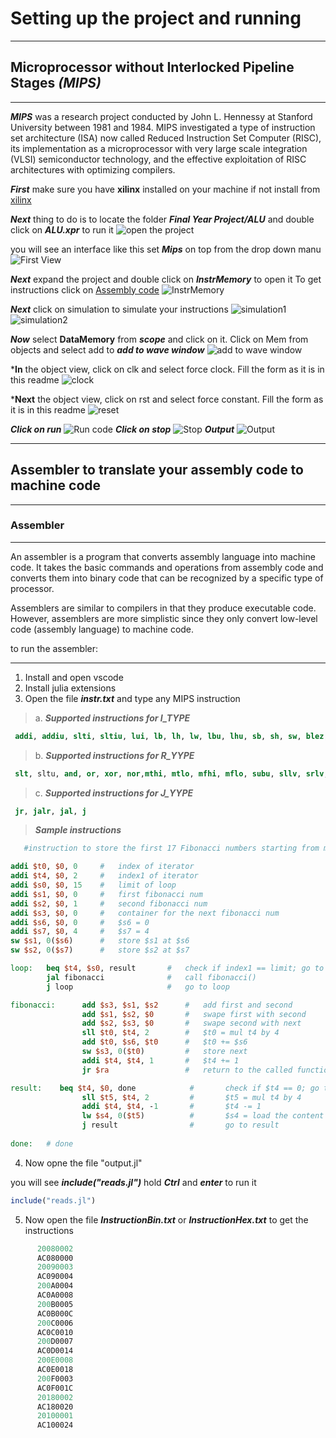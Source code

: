 # Setting up the project and running

---

## Microprocessor without Interlocked Pipeline Stages ***(MIPS)***

---
***MIPS*** was a research project conducted by John L. Hennessy at Stanford University between 1981 and 1984. MIPS investigated a type of instruction set architecture (ISA) now called Reduced Instruction Set Computer (RISC), its implementation as a microprocessor with very large scale integration (VLSI) semiconductor technology, and the effective exploitation of RISC architectures with optimizing compilers.

***First*** make sure you have **xilinx** installed on your machine if not install from [xilinx](https://www.xilinx.com/support/download.html)


***Next*** thing to do is to locate the folder ***Final Year Project/ALU*** and double click on ***ALU.xpr*** to run it
![open the project](images/openalu.png)

you will see an interface like this
set ***Mips*** on top from the drop down manu
![First View](images/sontop.png)

***Next*** expand the project and double click on ***InstrMemory*** to open it
To get instructions click on [Assembly code](#assembler)
![InstrMemory](images/instr.png)

***Next*** click on simulation to simulate your instructions
![simulation1](images/sl.png)
![simulation2](images/slatg.png)

***Now*** select **DataMemory** from ***scope*** and click on it.   Click on Mem from objects and select add to ***add to wave window***
![add to wave window](images/addmem.png)

***In** the object view, click on clk and select force clock. Fill the form as it is in this readme
![clock](images/sclk.png)

***Next** the object view, click on rst and select force constant. Fill the form as it is in this readme
![reset](images/srst.png)

***Click on run***
![Run code](images/run.png)
***Click on stop***
![Stop](images/stop.png)
***Output***
![Output](images/fibonaciiresult.png)

---

## Assembler to translate your assembly code to machine code

---

### Assembler

---
An assembler is a program that converts assembly language into machine code. It takes the basic commands and operations from assembly code and converts them into binary code that can be recognized by a specific type of processor.

Assemblers are similar to compilers in that they produce executable code. However, assemblers are more simplistic since they only convert low-level code (assembly language) to machine code.

to run the assembler:

---

1) Install and open vscode
2) Install julia extensions
3) Open the file ***instr.txt*** and type any MIPS instruction

>   a. ***Supported instructions for I_TYPE***
   
   ```mips
    addi, addiu, slti, sltiu, lui, lb, lh, lw, lbu, lhu, sb, sh, sw, blez, bgtz, bltz, bgez, bgezal, beq, bne, andi, ori, xori 
   ```

>   b. ***Supported instructions for R_YYPE***

   ```mips
    slt, sltu, and, or, xor, nor,mthi, mtlo, mfhi, mflo, subu, sllv, srlv, srav, sll, srl, sra, add, sub, addu
   ```

>    c. ***Supported instructions for J_YYPE***

   ```mips
    jr, jalr, jal, j 
   ```

> ***Sample instructions***

   ```mips
      #instruction to store the first 17 Fibonacci numbers starting from memmory address 0

   addi $t0, $0, 0     #   index of iterator
   addi $t4, $0, 2     #   index1 of iterator
   addi $s0, $0, 15    #   limit of loop
   addi $s1, $0, 0     #   first fibonacci num
   addi $s2, $0, 1     #   second fibonacci num
   addi $s3, $0, 0     #   container for the next fibonacci num
   addi $s6, $0, 0     #   $s6 = 0   
   addi $s7, $0, 4     #   $s7 = 4
   sw $s1, 0($s6)      #   store $s1 at $s6 
   sw $s2, 0($s7)      #   store $s2 at $s7

   loop:   beq $t4, $s0, result       #   check if index1 == limit; go to result
           jal fibonacci              #   call fibonacci()     
           j loop                     #   go to loop 

   fibonacci:      add $s3, $s1, $s2      #   add first and second
                   add $s1, $s2, $0       #   swape first with second
                   add $s2, $s3, $0       #   swape second with next
                   sll $t0, $t4, 2        #   $t0 = mul t4 by 4
                   add $t0, $s6, $t0      #   $t0 += $s6
                   sw $s3, 0($t0)         #   store next      
                   addi $t4, $t4, 1       #   $t4 += 1
                   jr $ra                 #   return to the called function

   result:    beq $t4, $0, done            #       check if $t4 == 0; go to done
                   sll $t5, $t4, 2         #       $t5 = mul t4 by 4
                   addi $t4, $t4, -1       #       $t4 -= 1
                   lw $s4, 0($t5)          #       $s4 = load the content at memory address 0($t5)
                   j result                #       go to result
        
   done:   # done

   ```

4) Now opne the file "output.jl"

you will see ***include("reads.jl")*** hold ***Ctrl*** and ***enter*** to run it

```julia
include("reads.jl")
```

5) Now open the file ***InstructionBin.txt*** or ***InstructionHex.txt*** to get the instructions

```vhdl
      20080002
      AC080000
      20090003
      AC090004
      200A0004
      AC0A0008
      200B0005
      AC0B000C
      200C0006
      AC0C0010
      200D0007
      AC0D0014
      200E0008
      AC0E0018
      200F0003
      AC0F001C
      20180002
      AC180020
      20100001
      AC100024
``` 
